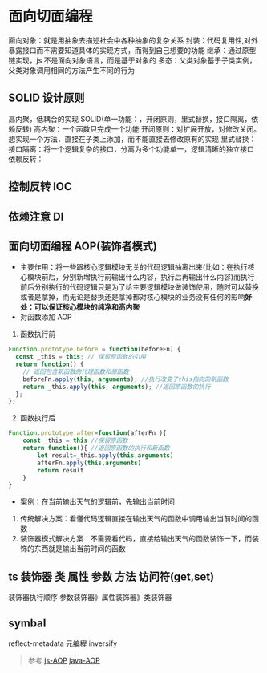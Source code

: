 # 面向切面编程

面向对象：就是用抽象去描述社会中各种抽象的复杂关系 封装：代码复用性,对外暴露接口而不需要知道具体的实现方式，而得到自己想要的功能 继承：通过原型链实现，js 不是面向对象语言，而是基于对象的 多态：父类对象基于子类实例，父类对象调用相同的方法产生不同的行为

## SOLID 设计原则

高内聚，低耦合的实现 SOLID(单一功能：，开闭原则，里式替换，接口隔离，依赖反转)
高内聚：一个函数只完成一个功能
开闭原则：对扩展开放，对修改关闭。想实现一个方法，直接在子类上添加，而不能直接去修改原有的实现
里式替换：
接口隔离：将一个逻辑复杂的接口，分离为多个功能单一，逻辑清晰的独立接口
依赖反转：

## 控制反转 IOC

## 依赖注意 DI

## 面向切面编程 AOP(装饰者模式)

- 主要作用：将一些跟核心逻辑模块无关的代码逻辑抽离出来(比如：在执行核心模块前后，分别新增执行前输出什么内容，执行后再输出什么内容)而执行前后分别执行的代码逻辑只是为了给主要逻辑模块做装饰使用，随时可以替换或者是拿掉，而无论是替换还是拿掉都对核心模块的业务没有任何的影响**好处：可以保证核心模块的纯净和高内聚**
- 对函数添加 AOP
1. 函数执行前

```javascript
Function.prototype.before = function(beforeFn) {
  const _this = this; // 保留原函数的引用
  return function() {
    // 返回包含新函数的代理函数和原函数
    beforeFn.apply(this, arguments); //执行改变了this指向的新函数
    return _this.apply(this, arguments); //返回原函数的执行
  };
};
```

2. 函数执行后

```JavaScript
Function.prototype.after=function(afterFn ){
    const _this = this //保留原函数
    return function(){ //返回原函数的执行和新函数
        let result=_this.apply(this,arguments)
        afterFn.apply(this,arguments)
        return result
    }
}
```

- 案例：在当前输出天气的逻辑前，先输出当前时间

1.  传统解决方案：看懂代码逻辑直接在输出天气的函数中调用输出当前时间的函数
2.  装饰器模式解决方案：不需要看代码，直接给输出天气的函数装饰一下，而装饰的东西就是输出当前时间的函数

## ts 装饰器 类 属性 参数 方法 访问符(get,set)

装饰器执行顺序 参数装饰器》属性装饰器》类装饰器

## symbal

reflect-metadata 元编程
inversify

> 参考
> [js-AOP](https://www.cnblogs.com/yonglin/p/8059183.html)
> [java-AOP](https://www.jianshu.com/p/92acc69d7c66)
